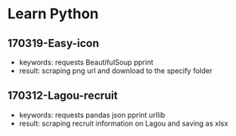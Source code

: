 # Learn Python

## 170319-Easy-icon
- keywords: requests BeautifulSoup pprint
- result: scraping png url and download to the specify folder

## 170312-Lagou-recruit
- keywords: requests pandas json pprint urllib
- result: scraping recruit information on Lagou and saving as xlsx